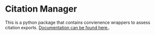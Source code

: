 # Citation Manager

This is a python package that contains convienence wrappers to assess citation exports. [Documentation can be found here.](rayblick.github.io/CitationManager/index).
